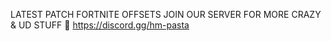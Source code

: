 LATEST PATCH FORTNITE OFFSETS
JOIN OUR SERVER FOR MORE CRAZY & UD STUFF 🤪
https://discord.gg/hm-pasta  
